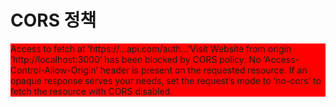 # CORS 정책

<p style="background-color:red">
Access to fetch at ‘https://...api.com/auth...’Visit Website from origin ‘http://localhost:3000’ has been blocked by CORS policy: No ‘Access-Control-Allow-Origin’ header is present on the requested resource. If an opaque response serves your needs, set the request’s mode to ‘no-cors’ to fetch the resource with CORS disabled.
</p>
